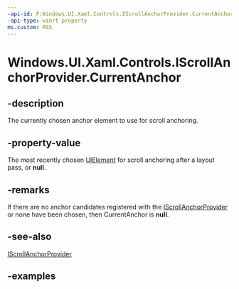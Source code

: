 ```yaml
---
-api-id: P:Windows.UI.Xaml.Controls.IScrollAnchorProvider.CurrentAnchor
-api-type: winrt property
ms.custom: RS5
---
```


<!-- Property syntax.
public UIElement CurrentAnchor { get; }
-->

# Windows.UI.Xaml.Controls.IScrollAnchorProvider.CurrentAnchor

## -description

The currently chosen anchor element to use for scroll anchoring.



## -property-value

The most recently chosen [UIElement](../windows.ui.xaml/uielement.md) for scroll anchoring after a layout pass, or **null**.

## -remarks

If there are no anchor candidates registered with the [IScrollAnchorProvider](iscrollanchorprovider.md) or none have been chosen, then CurrentAnchor is **null**.

## -see-also

[IScrollAnchorProvider](iscrollanchorprovider.md)

## -examples

